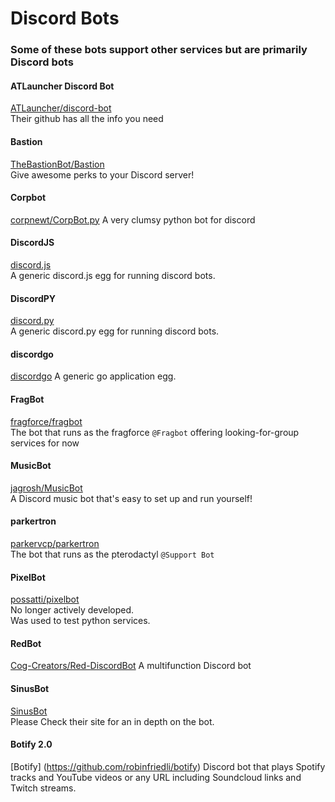 # Discord Bots

### Some of these bots support other services but are primarily Discord bots

#### ATLauncher Discord Bot
[ATLauncher/discord-bot](https://github.com/ATLauncher/discord-bot)  
Their github has all the info you need  

#### Bastion
[TheBastionBot/Bastion](https://github.com/TheBastionBot/Bastion)  
Give awesome perks to your Discord server!

#### Corpbot
[corpnewt/CorpBot.py](https://github.com/corpnewt/CorpBot.py)
A very clumsy python bot for discord

#### DiscordJS
[discord.js](https://discord.js.org/)  
A generic discord.js egg for running discord bots.

#### DiscordPY
[discord.py](https://discordpy.readthedocs.io/en/latest/)  
A generic discord.py egg for running discord bots.

#### discordgo
[discordgo](https://github.com/bwmarrin/discordgo)
A generic go application egg.

#### FragBot
[fragforce/fragbot](https://github.com/fragforce/fragbot)  
The bot that runs as the fragforce `@Fragbot` offering looking-for-group services for now  

#### MusicBot
[jagrosh/MusicBot](https://github.com/jagrosh/MusicBot)  
A Discord music bot that's easy to set up and run yourself!  

#### parkertron
[parkervcp/parkertron](https://github.com/parkervcp/parkertron)  
The bot that runs as the pterodactyl `@Support Bot`  

#### PixelBot
[possatti/pixelbot](https://github.com/possatti/pixelbot)  
No longer actively developed.  
Was used to test python services.  

#### RedBot
[Cog-Creators/Red-DiscordBot](https://github.com/Cog-Creators/Red-DiscordBot)
A multifunction Discord bot

#### SinusBot
[SinusBot](https://www.sinusbot.com/)  
Please Check their site for an in depth on the bot.

#### Botify 2.0
[Botify] (https://github.com/robinfriedli/botify)
Discord bot that plays Spotify tracks and YouTube videos or any URL including Soundcloud links and Twitch streams.

